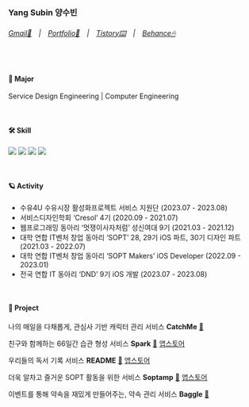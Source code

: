### Yang Subin 양수빈
###### [Gmail📨](mailto:cindy010670@gmail.com)　|　[Portfolio📔](https://nosy-repair-8a6.notion.site/8d6077e31702498aa2235a706a6c8759?pvs=4)　|　[Tistory⌨️](https://yang-subinn.tistory.com/)　|　[Behance🖱](https://www.behance.net/cindy01067a2ab)    

<br>

#### 🏫 Major
Service Design Engineering | Computer Engineering

<br>

#### 🛠 Skill
<img src="https://img.shields.io/badge/Swift-FA7343?style=flat-square&logo=Swift&logoColor=white"/> <img src="https://img.shields.io/badge/HTML5-E34F26?style=flat-square&logo=HTML5&logoColor=white"/> <img src="https://img.shields.io/badge/CSS3-1572B6?style=flat-square&logo=CSS3&logoColor=white"/> <img src="https://img.shields.io/badge/Python-3766AB?style=flat-square&logo=Python&logoColor=white"/> 

<br>

#### 🪐 Activity
- 수유4U 수유시장 활성화프로젝트 서비스 지원단 (2023.07 - 2023.08)
- 서비스디자인학회 ‘Cresol’ 4기 (2020.09 - 2021.07)
- 웹프로그래밍 동아리 ‘멋쟁이사자처럼’ 성신여대 9기 (2021.03 - 2021.12)
- 대학 연합 IT벤처 창업 동아리 ‘SOPT’ 28, 29기 iOS 파트, 30기 디자인 파트 (2021.03 - 2022.07)
- 대학 연합 IT벤처 창업 동아리 ‘SOPT Makers’ iOS Developer (2022.09 - 2023.01)
- 전국 연합 IT 동아리 ‘DND’ 9기 iOS 개발 (2023.07 - 2023.08)

<br>

#### 📂 Project


나의 매일을 다채롭게, 관심사 기반 캐릭터 관리 서비스 **CatchMe** [🔗](https://github.com/yangsubinn/CatchMe-If-You-iOS)


친구와 함께하는 66일간 습관 형성 서비스 **Spark** [🔗](https://github.com/TeamSparker/Spark-iOS)
[앱스토어](https://apps.apple.com/kr/app/spark-%EC%8A%A4%ED%8C%8C%ED%81%AC-%EC%B9%9C%EA%B5%AC%EC%99%80-%EC%8A%B5%EA%B4%80-%EA%B4%80%EB%A6%AC/id1605811861)


우리들의 독서 기록 서비스 **README** [🔗](https://github.com/TEAM-README/Readme-iOS)
[앱스토어](https://apps.apple.com/kr/app/%EB%A6%AC%EB%93%9C%EB%AF%B8-readme/id1617522900)



더욱 알차고 즐거운 SOPT 활동을 위한 서비스 **Soptamp** [🔗](https://github.com/sopt-makers/SOPT-iOS)
[앱스토어](https://apps.apple.com/kr/app/sopt/id6444594319)


이벤트를 통해 약속을 재밌게 만들어주는, 약속 관리 서비스 **Baggle** [🔗](https://github.com/dnd-side-project/dnd-9th-2-ios)

<br>




